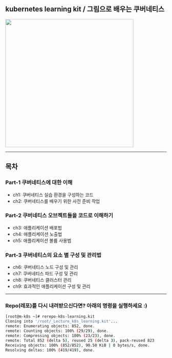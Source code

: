 ## kubernetes learning kit / 그림으로 배우는 쿠버네티스

<a href="https://www.inflearn.com/course/쿠버네티스-쉽게시작?inst=cf657a9d">
<img src="추후 추가" width="400">
</a>

***
## 목차
### Part-1 쿠버네티스에 대한 이해  
- ch1: 쿠버네티스 실습 환경을 구성하는 코드 
- ch2: 쿠버네티스를 배우기 위한 사전 준비 작업
### Part-2 쿠버네티스 오브젝트들을 코드로 이해하기     
- ch3: 애플리케이션 배포법  
- ch4: 애플리케이션 노출법  
- ch5: 애플리케이션 볼륨 사용법   
### Part-3 쿠버네티스의 요소 별 구성 및 관리법  
- ch6: 쿠버네티스 노드 구성 및 관리 
- ch7: 쿠버네티스 파드 구성 및 관리  
- ch8: 쿠버네티스 클러스터 관리
- ch9: 효과적인 애플리케이션 구성 및 관리

***
### Repo(레포)를 다시 내려받으신다면? 아래의 명령을 실행하세요 :) 
```bash 
[root@m-k8s ~]# rerepo-k8s-learning.kit
Cloning into '/root/_Lecture_k8s_learning.kit'...
remote: Enumerating objects: 852, done.
remote: Counting objects: 100% (29/29), done.
remote: Compressing objects: 100% (23/23), done.
remote: Total 852 (delta 5), reused 25 (delta 3), pack-reused 823
Receiving objects: 100% (852/852), 90.50 KiB | 0 bytes/s, done.
Resolving deltas: 100% (419/419), done.
```
